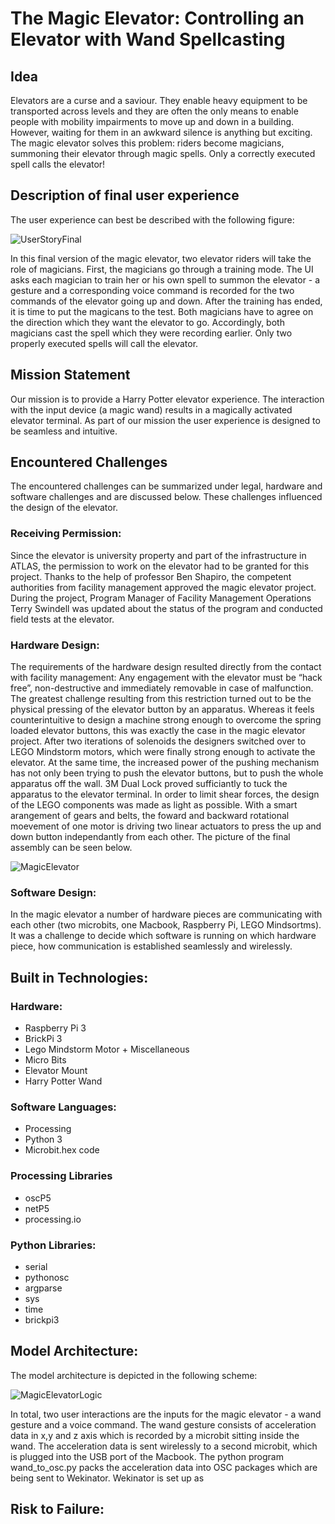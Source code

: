 # The Magic Elevator: Controlling an Elevator with Wand Spellcasting 



## Idea
Elevators are a curse and a saviour. They enable heavy equipment to be transported across levels and they are often the only means to enable people with mobility impairments to move up and down in a building. However, waiting for them in an awkward silence is anything but exciting. The magic elevator solves this problem: riders become magicians, summoning their elevator through magic spells. Only a correctly executed spell calls the elevator! 


## Description of final user experience
The user experience can best be described with the following figure:

![UserStoryFinal](https://user-images.githubusercontent.com/46902147/56617879-3e11a680-65de-11e9-84a1-052fa412968c.png)

In this final version of the magic elevator, two elevator riders will take the role of magicians. First, the magicians go through a training mode. The UI asks each magician to train her or his own spell to summon the elevator - a gesture and a corresponding voice command is recorded for the two commands of the elevator going up and down. After the training has ended, it is time to put the magicans to the test. Both magicians have to agree on the direction which they want the elevator to go. Accordingly, both magicians cast the spell which they were recording earlier. Only two properly executed spells will call the elevator. 



## Mission Statement
Our mission is to provide a Harry Potter elevator experience. The interaction with the input device (a magic wand) results in a magically activated elevator terminal. As part of our mission the user experience is designed to be seamless and intuitive.


## Encountered Challenges
The encountered challenges can be summarized under legal, hardware and software challenges and are discussed below. These challenges influenced the design of the elevator.

### Receiving Permission:
Since the elevator is university property and part of the infrastructure in ATLAS, the permission to work on the elevator had to be granted for this project. Thanks to the help of professor Ben Shapiro, the competent authorities from facility management approved the magic elevator project. During the project, Program Manager of Facility Management Operations Terry Swindell was updated about the status of the program and conducted field tests at the elevator. 

### Hardware Design:
The requirements of the hardware design resulted directly from the contact with facility management: Any engagement with the elevator must be “hack free”, non-destructive and immediately removable in case of malfunction. The greatest challenge resulting from this restriction turned out to be the physical pressing of the elevator button by an apparatus. 
Whereas it feels counterintuitive to design a machine strong enough to overcome the spring loaded elevator buttons, this was exactly the case in the magic elevator project. After two iterations of solenoids the designers switched over to LEGO Mindstorm motors, which were finally strong enough to activate the elevator. At the same time, the increased power of the pushing mechanism has not only been trying to push the elevator buttons, but to push the whole apparatus off the wall. 3M Dual Lock proved sufficiantly to tuck the apparatus to the elevator terminal. In order to limit shear forces, the design of the LEGO components was made as light as possible. With a smart arangement of gears and belts, the foward and backward rotational moevement of one motor is driving two linear actuators to press the up and down button independantly from each other. The picture of the final assembly can be seen below.


![MagicElevator](https://user-images.githubusercontent.com/46902147/56620131-170aa300-65e5-11e9-92e9-9dce94901ad8.jpg)

### Software Design:
In the magic elevator a number of hardware pieces are communicating with each other (two microbits, one Macbook, Raspberry Pi, LEGO Mindsortms). It was a challenge to decide which software is running on which hardware piece, how communication is established seamlessly and wirelessly. 



## Built in Technologies:
### Hardware:
- Raspberry Pi 3
- BrickPi 3
- Lego Mindstorm Motor + Miscellaneous
- Micro Bits
- Elevator Mount
- Harry Potter Wand 

### Software Languages:
- Processing
- Python 3
- Microbit.hex code

### Processing Libraries
- oscP5
- netP5
- processing.io

### Python Libraries:
- serial
- pythonosc
- argparse
- sys
- time
- brickpi3

## Model Architecture:

The model architecture is depicted in the following scheme:

![MagicElevatorLogic](https://user-images.githubusercontent.com/46902147/56620778-5934e400-65e7-11e9-9690-3f9e9c04515c.png)

In total, two user interactions are the inputs for the magic elevator - a wand gesture and a voice command. The wand gesture consists of acceleration data in x,y and z axis which is recorded by a microbit sitting inside the wand. The acceleration data is sent wirelessly to a second microbit, which is plugged into the USB port of the Macbook. The python program wand_to_osc.py packs the acceleration data into OSC packages which are being sent to Wekinator. Wekinator is set up as 

## Risk to Failure:




